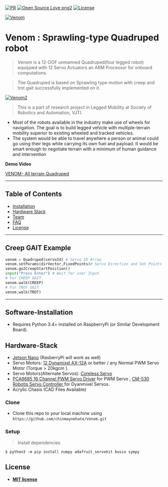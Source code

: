 [![PR](https://camo.githubusercontent.com/f96261621753dacf526590825b84f87ccb1db0e6/68747470733a2f2f696d672e736869656c64732e696f2f62616467652f5052732d77656c636f6d652d627269676874677265656e2e7376673f7374796c653d666c6174)](https://github.com/chinmaynehate/Venom/pulls)
[![Open Source Love png2](https://badges.frapsoft.com/os/v2/open-source.png?v=103)](https://github.com/chinmaynehate)
[![License](http://img.shields.io/:license-mit-blue.svg?style=flat-square)](http://badges.mit-license.org)

<a href="https://www.youtube.com/watch?v=NFO0sFC34yE&t=108s"><img src="https://i.imgur.com/M67nE8U.jpg" title="Venom" alt="Venom"></a>


# Venom : Sprawling-type Quadruped robot

> Venom is  a 12-DOF unmanned Quadruped(four legged robot) equipped with 12 Servo Actuators an ARM Processor for onboard computations.

> The Quadruped is based on Sprawling type motion with creep and trot gait successfully implemented on it.


[![Venom2](https://i.imgur.com/ZmYRAiz.jpg)]()

> This is a part of research project in Legged Mobility at Society of Robotics and Automation, VJTI.

- Most of the robots available in the industry make use of wheels for navigation. The goal is to build legged vehicle with multiple-terrain mobility  superior to existing wheeled and tracked vehicles.
- The system would be able to travel anywhere a person or animal  could  go using their legs while carrying its own fuel and payload. It would be smart enough to negotiate terrain with a minimum of human guidance and intervention



**Demo Video**

<a href ="https://www.youtube.com/watch?v=NFO0sFC34yE&t=108s"> VENOM- All terrain Quadruped</a>

---

## Table of Contents 

- [Installation](#Software-Installation)
- [Hardware Stack](#Hardware-Stack)
- [Team](#team)
- [FAQ](#faq)
- [License](#license)


---

## Creep GAIT Example

```python
venom = Quadruped(servoId) # Servo ID Array
venom.setParams(dirVector,FixedPoints)# Servo Direction and Set Points
venom.go2CreepStartPosition()
input("Press Enter") # Wait for user Input
# For CREEP GAIT
venom.walk(CREEP)
# For TROT GAIT
venom.walk(TROT)
```
---

## Software-Installation

- Requires Python 3.4+ installed on RaspberryPi (or Similar Development Board).

## Hardware-Stack

-  [Jetson Nano](https://www.nvidia.com/en-in/autonomous-machines/embedded-systems/jetson-nano/) (RasberryPi will work as well)
-  Servo Motors:  [ 12 Dynamixel AX-12A](https://www.trossenrobotics.com/dynamixel-ax-12-robot-actuator.aspx) or better / any Normal PWM Servo Motor (Torque > 20kgcm ). 
- Servo Motors(Alternate Servos): [Coreless Servo](https://robokits.co.in/motors/rc-servo-motors/ultra-torque-dual-shaft-metal-gear-35kgcm-coreless-servo-w-t-acc)
-  [PCA9685 16 Channel PWM Servo Driver](https://www.amazon.com/SunFounder-PCA9685-Channel-Arduino-Raspberry/dp/B014KTSMLA) for PWM Servo , [CM-530 Robotis Servo Controller
](https://www.trossenrobotics.com/p/cm-530-robotis-servo-controller.aspx) for Dyanmixel Servos.
- Acrylic Chasis (CAD Files Available)


### Clone

- Clone this repo to your local machine using `https://github.com/chinmaynehate/Venom.git`

### Setup

> Install dependencies

```shell
$ python3 -m pip install numpy adafruit_servokit busio sympy 
```



## License


- **[MIT license](http://opensource.org/licenses/mit-license.php)**
